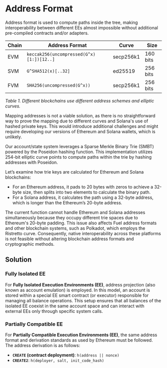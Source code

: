 # Address Format

Address format is used to compute paths inside the tree,
making interoperability between different EEs almost impossible without additional pre-compiled contracts and/or adapters.

| Chain | Address Format                           | Curve     | Size     |
|-------|------------------------------------------|-----------|----------|
| EVM   | `keccak256(uncompressed(G^x)[1:])[12..]` | secp256k1 | 160 bits |
| SVM   | `G^SHA512(x)[..32]`                      | ed25519   | 256 bits |
| FVM   | `SHA256(uncompressed(G^x))`              | secp256k1 | 256 bits |

*Table 1. Different blockchains use different address schemes and elliptic curves.*

Mapping addresses is not a viable solution,
as there is no straightforward way to prove the mapping due to different curves and Solana's use of hashed private keys.
This would introduce additional challenges and might require developing our versions of Ethereum and Solana wallets,
which is unlikely.

Our account/state system leverages a Sparse Merkle Binary Trie (SMBT) powered by the Poseidon hashing function.
This implementation utilizes 254-bit elliptic curve points
to compute paths within the trie by hashing addresses with Poseidon.

Let’s examine how trie keys are calculated for Ethereum and Solana blockchains:

- For an Ethereum address, it pads to 20 bytes with zeros to achieve a 32-byte size, then splits into two elements to calculate the binary path.
- For a Solana address, it calculates the path using a 32-byte address, which is longer than the Ethereum’s 20-byte address.

The current function cannot handle Ethereum and Solana addresses simultaneously
because they occupy different trie spaces due to Ethereum's 20-byte padding.
This issue also affects Fuel address formats and other blockchain systems, such as Polkadot,
which employs the Ristretto curve.
Consequently,
native interoperability across these platforms is not feasible
without altering blockchain address formats and cryptographic methods.

## Solution

### Fully Isolated EE

For **Fully Isolated Execution Environments (EE)**, address projection (also known as account emulation) is employed.
In this model,
an account is stored within a special EE smart contract (or executor) responsible for managing all balance operations.
This setup ensures that all balances of the isolated EE coexist in the same account space
and can interact with external EEs only through specific system calls.

### Partially Compatible EE

For **Partially Compatible Execution Environments (EE)**,
the same address format and derivation standards as used by Ethereum must be followed.
The address derivation is as follows:

- **`CREATE` (contract deployment)**: `h(address || nonce)`
- **`CREATE2`**: `h(deployer, salt, init_code_hash)`